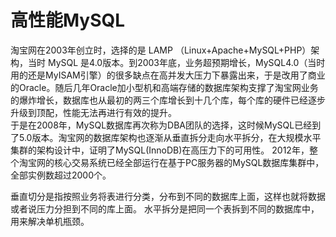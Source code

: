 # 高性能MySQL

淘宝网在2003年创立时，选择的是 LAMP （Linux+Apache+MySQL+PHP）架构，当时 MySQL 是4.0版本。到2003年底，业务超预期增长，MySQL4.0（当时用的还是MyISAM引擎）的很多缺点在高并发大压力下暴露出来，于是改用了商业的Oracle。随后几年Oracle加小型机和高端存储的数据库架构支撑了淘宝网业务的爆炸增长，数据库也从最初的两三个库增长到十几个库，每个库的硬件已经逐步升级到顶配，性能无法再进行有效的提升。  
于是在2008年，MySQL数据库再次称为DBA团队的选择，这时候MySQL已经到了5.0版本。淘宝网的数据库架构也逐渐从垂直拆分走向水平拆分，在大规模水平集群的架构设计中，证明了MySQL\(InnoDB\)在高压力下的可用性。 2012年，整个淘宝网的核心交易系统已经全部运行在基于PC服务器的MySQL数据库集群中，全部实例数超过2000个。

 垂直切分是指按照业务将表进行分类，分布到不同的数据库上面，这样也就将数据或者说压力分担到不同的库上面。 水平拆分是把同一个表拆到不同的数据库中，用来解决单机瓶颈。 

